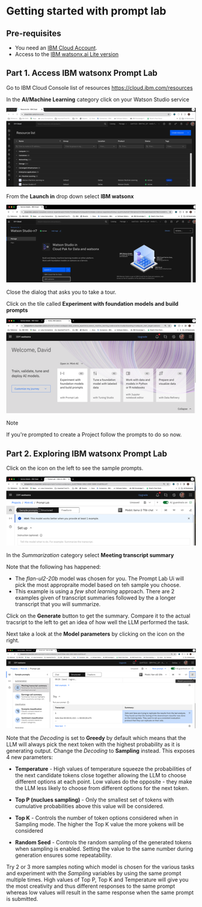 # Getting started with prompt lab

## Pre-requisites

- You need an [IBM Cloud Account](https://cloud.ibm.com/). 
- Access to the [IBM watsonx.ai Lite version](../watsonx-getting-started.md)

## Part 1. Access IBM watsonx Prompt Lab

Go to  IBM Cloud Console list of resources https://cloud.ibm.com/resources

In the **AI/Machine Learning** category click on your Watson Studio service

![image](images/ss1.png)
 
From the  **Launch in** drop down select **IBM watsonx**

![image](images/ss2.png)

Close the dialog that asks you to take a tour.

Click on the tile called **Experiment with foundation models and build prompts**

![image](images/ss3.png)

> [!NOTE]  
> If you're prompted to create a Project follow the prompts to do so now.


## Part 2. Exploring IBM watsonx Prompt Lab 

Click on the icon on the left to see the sample prompts.

![image](images/ss4.png)

 In the *Summarization* category select **Meeting transcript summary**
 
Note that the following has happened:

- The *flan-ul2-20b* model was chosen for you. The Prompt Lab Ui will pick the most appropraite model based on teh sample you choose.
- This example is using a *few shot learning* approach. There are 2 examples given of transcript summaries followed by the a longer transcript that you will summarize.
  
Click on the **Generate** button to get the summary. Compare it to the actual tracsript to the left to get an idea of how well the LLM performed the task.

Next take a look at the **Model parameters** by clicking on the icon on the right.

![image](images/ss5.png)

Note that the *Decoding* is set to **Greedy** by default which means that the LLM will always pick the next token with the highest probability as it is generating output. Change the *Decoding* to **Sampling** instead. This exposes 4 new parameters:

- **Temperature** - High values of temperature squeeze the probabilities of the next candidate tokens close together  allowing the LLM to  choose different options at each point. Low values do the opposite - they make the  LLM less likely to choose from  different options  for the  next token.

- **Top P (nuclues sampling)** - Only the smallest set of tokens with cumulative probabilities above this value will be considered.

- **Top K** - Controls the number of token  options considered when in Sampling mode. The higher the Top K value the  more yokens will be considered

- **Random Seed** - Controls the random sampling of the generated tokens when sampling is enabled. Setting the value to the same number during generation ensures some repeatability. 

Try 2 or 3 more samples noting which model is chosen for the various tasks and experiment with the *Sampling* variables by using the same prompt multiple times. High values of Top P, Top K and Temperature will give you the  most creativity and thus different responses to the same prompt  whereas low values will result in the  same response when the same prompt is submitted.



